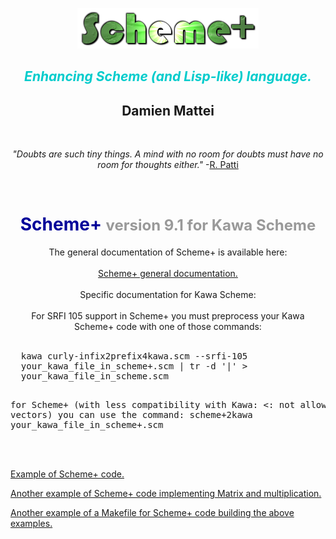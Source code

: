 <body>
  <p>
      <br>
  </p>
  <div align="center">
    <br>
  </div>
  <div align="center"><img moz-do-not-send="true" src="Scheme+io_fichiers/Scheme+.png" title="by Damien MATTEI"
        alt="Scheme+" width="290" height="65"></div>
    <h2 style="text-align: center;"><span style="color: #00cccc;"><i>Enhancing
          Scheme (and Lisp-like) language. </i></span></h2>
    <h2 style=" text-align: center;">Damien Mattei<br>
    </h2>
    <p style="text-align: center;"><i><br>
      </i></p>
    <p style="text-align: center;"><i>"Doubts are such tiny things. A mind with
        no room for doubts must have no room for thoughts either."</i> -<a href="https://www.ics.uci.edu/%7Epattis/"
        target="_blank">R. Patti</a></p>
    <p style="text-align: center;"><br>
    </p>
    <h1 style="text-align: center;"><b><span style="color: #000099;">Scheme+</span></b><b><span
          style="color: #999999;"> <font size="+2">version 9.1 for Kawa Scheme<br>
          </font></span></b></h1>
    <p style="text-align: center;">
	The general documentation of Scheme+ is available here:<br>
  <br>
    <a
  href="https://github.com/damien-mattei/Scheme-PLUS-for-Guile/blob/main/README.md">Scheme+
  general documentation.</a>
  <br>
  <br>
  Specific documentation for Kawa Scheme:
  <br>
  <br>
  For SRFI 105 support in Scheme+ you must preprocess your Kawa
  Scheme+ code with one of  those commands:<br>
  <br>
  <pre>
  kawa curly-infix2prefix4kawa.scm --srfi-105
  your_kawa_file_in_scheme+.scm | tr -d '|' >
  your_kawa_file_in_scheme.scm
  
  for Scheme+ (with less compatibility with Kawa: <: not allowed in
  vectors) you can use the command:
  scheme+2kawa your_kawa_file_in_scheme+.scm
</pre>
<br>
<br>
    <a
  href="https://github.com/damien-mattei/AI_Deep_Learning/blob/main/exo_retropropagationNhidden_layers_matrix_v2_by_vectors4kawa%2B.scm">Example
  of Scheme+ code.</a>
  <br>
  
   <a
  href="https://github.com/damien-mattei/AI_Deep_Learning/blob/main/kawa/matrix%2B.scm">Another
   example
  of Scheme+ code implementing Matrix and multiplication.</a>
  
  <a
  href="https://github.com/damien-mattei/AI_Deep_Learning/blob/main/Makefile.Kawa">Another
   example
  of a Makefile for Scheme+ code building the above examples.</a>

  <br>
  </body>


